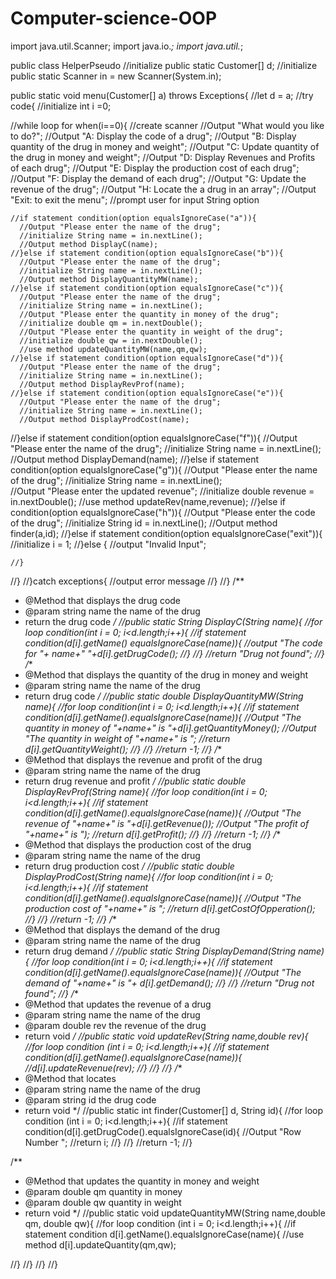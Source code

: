 Computer-science-OOP
====================

import java.util.Scanner;
import java.io.*;
import java.util.*;

public class HelperPseudo
  //initialize public static Customer[] d;
  //initialize public static Scanner in = new Scanner(System.in);
  
  public static void menu(Customer[] a) throws Exceptions{
    //let d = a;
    //try code{
    //initialize  int i =0;
  
  //while loop for when(i==0){
  //create scanner
  //Output "What would you like to do?";
  //Output "A: Display the code of a drug";
  //Output "B: Display quantity of the drug in money and weight";
  //Output "C: Update quantity of the drug in money and weight";
  //Output "D: Display Revenues and Profits of each drug";
  //Output "E: Display the production cost of each drug";
  //Output "F: Display the demand of each drug";
  //Output "G: Update the revenue of the drug";
  //Output "H: Locate the a drug in an array";
  //Output "Exit: to exit the menu";
  //prompt user for input String option
  
    //if statement condition(option equalsIgnoreCase("a")){
      //Output "Please enter the name of the drug";
      //initialize String name = in.nextLine();                                                   
      //Output method DisplayC(name);
    //}else if statement condition(option equalsIgnoreCase("b")){
      //Output "Please enter the name of the drug";
      //initialize String name = in.nextLine();                              
      //Output method DisplayQuantityMW(name);
    //}else if statement condition(option equalsIgnoreCase("c")){
      //Output "Please enter the name of the drug";
      //initialize String name = in.nextLine(); 
      //Output "Please enter the quantity in money of the drug";
      //initialize double qm = in.nextDouble();
      //Output "Please enter the quantity in weight of the drug";
      //initialize double qw = in.nextDouble();
      //use method updateQuantityMW(name,qm,qw);
    //}else if statement condition(option equalsIgnoreCase("d")){
      //Output "Please enter the name of the drug";
      //initialize String name = in.nextLine();                           
      //Output method DisplayRevProf(name);
    //}else if statement condition(option equalsIgnoreCase("e")){
      //Output "Please enter the name of the drug";
      //initialize String name = in.nextLine();                           
      //Output method DisplayProdCost(name);
   //}else if statement condition(option equalsIgnoreCase("f")){
      //Output "Please enter the name of the drug";
      //initialize String name = in.nextLine();                           
      //Output method DisplayDemand(name);
    //}else if statement condition(option equalsIgnoreCase("g")){
      //Output "Please enter the name of the drug";
      //initialize String name = in.nextLine();  
      //Output "Please enter the updated revenue";
      //initialize double revenue = in.nextDouble();
      //use method updateRev(name,revenue);
    //}else if condition(option equalsIgnoreCase("h")){
      //Output "Please enter the code of the drug";
      //initialize String id = in.nextLine();
      //Output method finder(a,id);
    //}else if statement condition(option equalsIgnoreCase("exit")){
      //initialize i = 1;
    //}else {
      //output "Invalid Input";
       
    //}
  //}
    //}catch exceptions{
      //output error message
    //}
  //}
  /**
   * @Method that displays the drug code
   * @param string name the name of the drug
   * return the drug code
   */
  //public static String DisplayC(String name){
    //for loop condition(int i = 0; i<d.length;i++){
    //if statement condition(d[i].getName() equalsIgnoreCase(name)){
      //output "The code for "+ name+" "+d[i].getDrugCode();
    //}
  //}
    //return "Drug not found";
  //}
  /**
   * @Method that displays the quantity of the drug in money and weight
   * @param string name the name of the drug
   * return drug code
   */
  //public static double DisplayQuantityMW(String name){
     //for loop condition(int i = 0; i<d.length;i++){
    //if statement condition(d[i].getName().equalsIgnoreCase(name)){
      //Output "The quantity in money of "+name+" is "+d[i].getQuantityMoney();
      //Output "The quantity in weight of "+name+" is ";
      //return d[i].getQuantityWeight();
    //}
  //}
     //return -1;
  //}
  /**
   * @Method that displays the revenue and profit of the drug
   * @param string name the name of the drug
   * return drug revenue and profit
   */
  //public static double DisplayRevProf(String name){
    //for loop condition(int i = 0; i<d.length;i++){
    //if statement condition(d[i].getName().equalsIgnoreCase(name)){
      //Output "The revenue of "+name+" is "+d[i].getRevenue());
      //Output "The profit of "+name+" is ");
      //return d[i].getProfit();
    //}
  //}
    //return -1;
  //}
  /**
   * @Method that displays the production cost of the drug
   * @param string name the name of the drug
   * return drug production cost
   */
  //public static double DisplayProdCost(String name){
    //for loop condition(int i = 0; i<d.length;i++){
    //if statement condition(d[i].getName().equalsIgnoreCase(name)){
      //Output "The production cost of "+name+" is ";
      //return d[i].getCostOfOpperation();
    //}
  //}
    //return -1;
  //}
  /**
   * @Method that displays the demand of the drug
   * @param string name the name of the drug
   * return drug demand
   */
  //public static String DisplayDemand(String name){
    //for loop condition(int i = 0; i<d.length;i++){
    //if statement condition(d[i].getName().equalsIgnoreCase(name)){
      //Output "The demand of "+name+" is "+ d[i].getDemand();
    //}
  //}
    //return "Drug not found";
  //}
  /**
   * @Method that updates the revenue of a drug
   * @param string name the name of the drug
   * @param double rev the revenue of the drug
   * return void
   */
  //public static void updateRev(String name,double rev){
    //for loop condition (int i = 0; i<d.length;i++){
    //if statement condition(d[i].getName().equalsIgnoreCase(name)){
      //d[i].updateRevenue(rev);
    //}
  //}
  //}
  /**
   * @Method that locates 
   * @param string name the name of the drug
   * @param string id the drug code
   * return void
   */
   //public static int finder(Customer[] d, String id){
    //for loop condition (int i = 0; i<d.length;i++){
      //if statement condition(d[i].getDrugCode().equalsIgnoreCase(id){
        //Output "Row Number ";
        //return i;
      //}
  //}
     //return -1;
  //}
   
   /**
   * @Method that updates the quantity in money and weight 
   * @param double qm quantity in money
   * @param double qw quantity in weight
   * return void
   */
  //public static void updateQuantityMW(String name,double qm, double qw){
    //for loop condition (int i = 0; i<d.length;i++){
      //if statement condition d[i].getName().equalsIgnoreCase(name){
        //use method d[i].updateQuantity(qm,qw);

  //}
    //}
  //}
//}
   
   
